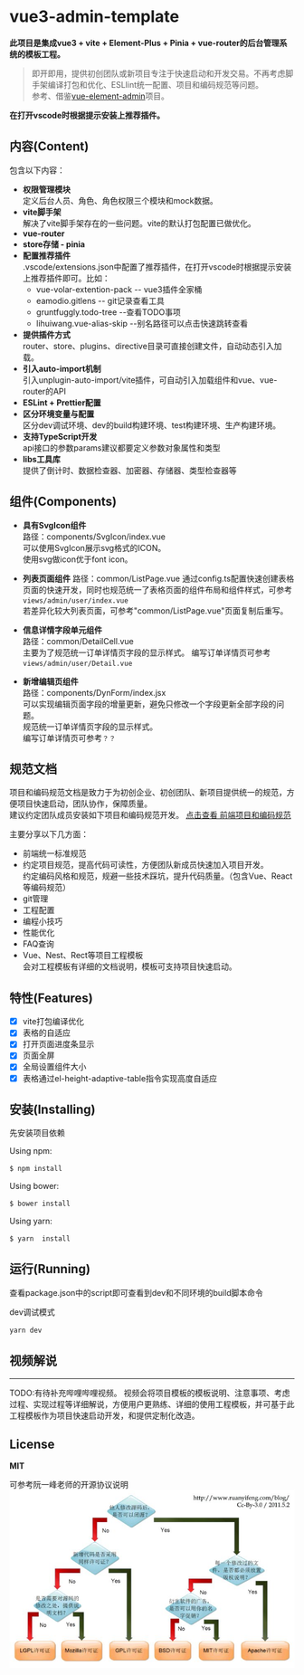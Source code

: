# vue3-admin-template
**此项目是集成vue3 +  vite + Element-Plus + Pinia + vue-router的后台管理系统的模板工程。**  
>即开即用，提供初创团队或新项目专注于快速启动和开发交易。不再考虑脚手架编译打包和优化、ESLlint统一配置、项目和编码规范等问题。  
参考、借鉴[vue-element-admin](https://github.com/PanJiaChen/vue-element-admin/)项目。

**在打开vscode时根据提示安装上推荐插件。**  
  

## 内容(Content)
包含以下内容：  
- **权限管理模块**  
定义后台人员、角色、角色权限三个模块和mock数据。
- **vite脚手架**    
解决了vite脚手架存在的一些问题。vite的默认打包配置已做优化。
- **vue-router**    
- **store存储 - pinia**  
- **配置推荐插件**    
  .vscode/extensions.json中配置了推荐插件，在打开vscode时根据提示安装上推荐插件即可。比如：  
  - vue-volar-extention-pack     -- vue3插件全家桶  
  - eamodio.gitlens      -- git记录查看工具  
  - gruntfuggly.todo-tree     --查看TODO事项   
  - lihuiwang.vue-alias-skip   --别名路径可以点击快速跳转查看  
- **提供插件方式**  
router、store、plugins、directive目录可直接创建文件，自动动态引入加载。  
- **引入auto-import机制**  
  引入unplugin-auto-import/vite插件，可自动引入加载组件和vue、vue-router的API    
- **ESLint + Prettier配置**    
- **区分环境变量与配置**    
   区分dev调试环境、dev的build构建环境、test构建环境、生产构建环境。  
- **支持TypeScript开发**    
  api接口的参数params建议都要定义参数对象属性和类型  
- **libs工具库**  
  提供了倒计时、数据检查器、加密器、存储器、类型检查器等  

## 组件(Components)
- **具有SvgIcon组件**  
  路径：components/SvgIcon/index.vue  
  可以使用SvgIcon展示svg格式的ICON。  
  使用svg做icon优于font icon。  
- **列表页面组件** 
  路径：common/ListPage.vue 
  通过config.ts配置快速创建表格页面的快速开发，同时也规范统一了表格页面的组件布局和组件样式，可参考```views/admin/user/index.vue```  
  若差异化较大列表页面，可参考"common/ListPage.vue"页面复制后重写。
- **信息详情字段单元组件**  
   路径：common/DetailCell.vue  
   主要为了规范统一订单详情页字段的显示样式。
   编写订单详情页可参考```views/admin/user/Detail.vue```  

- **新增编辑页组件**  
   路径：components/DynForm/index.jsx  
   可以实现编辑页面字段的增量更新，避免只修改一个字段更新全部字段的问题。  
   规范统一订单详情页字段的显示样式。  
   编写订单详情页可参考```？？``` 

## 规范文档
项目和编码规范文档是致力于为初创企业、初创团队、新项目提供统一的规范，方便项目快速启动，团队协作，保障质量。  
建议约定团队成员安装如下项目和编码规范开发。 
[点击查看 前端项目和编码规范](http://fe-docs.mayuxian.cn/spec/project.html#%E9%A1%B9%E7%9B%AE%E5%90%8D%E5%91%BD%E5%90%8D)

主要分享以下几方面：  
- 前端统一标准规范  
- 约定项目规范，提高代码可读性，方便团队新成员快速加入项目开发。  
  约定编码风格和规范，规避一些技术踩坑，提升代码质量。（包含Vue、React等编码规范）  
- git管理  
- 工程配置  
- 编程小技巧  
- 性能优化  
- FAQ查询  
- Vue、Nest、Rect等项目工程模板  
  会对工程模板有详细的文档说明，模板可支持项目快速启动。

## 特性(Features)
- [x] vite打包编译优化
- [x] 表格的自适应
- [x] 打开页面进度条显示
- [x] 页面全屏
- [x] 全局设置组件大小
- [x] 表格通过el-height-adaptive-table指令实现高度自适应

## 安装(Installing)
先安装项目依赖

Using npm:

```bash
$ npm install  
```

Using bower:

```bash
$ bower install
```

Using yarn:

```bash
$ yarn  install  
```
## 运行(Running)
查看package.json中的script即可查看到dev和不同环境的build脚本命令

dev调试模式
``` javascript
yarn dev
```

## 视频解说
-------------------------------------------
TODO:有待补充哔哩哔哩视频。
视频会将项目模板的模板说明、注意事项、考虑过程、实现过程等详细解说，方便用户更熟练、详细的使用工程模板，并可基于此工程模板作为项目快速启动开发，和提供定制化改造。

## License
**MIT**

可参考阮一峰老师的开源协议说明
![开源协议](./docs//%E5%BC%80%E6%BA%90%E5%8D%8F%E8%AE%AE.jpg)